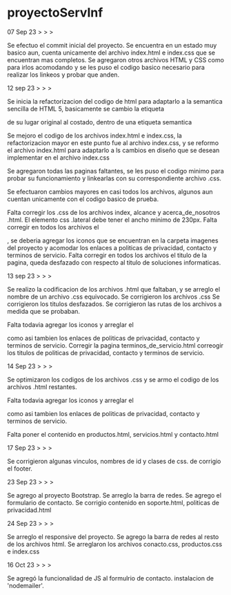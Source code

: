 # proyectoServInf
07 Sep 23 > > >

Se efectuo el commit inicial del proyecto. Se encuentra en un estado muy basico aun, cuenta unicamente del archivo index.html e index.css que se encuentran mas completos. Se agregaron otros archivos HTML y CSS como para irlos acomodando y se les puso el codigo basico necesario para realizar los linkeos y probar que anden.

12 sep 23 > > > 

Se inicia la refactorizacion del codigo de html para adaptarlo a la semantica sencilla de HTML 5, basicamente se cambio la etiqueta <nav> de su lugar original al costado, dentro de una etiqueta semantica <aside>

Se mejoro el codigo de los archivos index.html e index.css, la refactorizacion mayor en este punto fue al archivo index.css, y se reformo el archivo index.html para adaptarlo a ls cambios en diseño que se desean implementar en el archivo index.css

Se agregaron todas las paginas faltantes, se les puso el codigo minimo para probar su funcionamiento y linkearlas con su correspondiente archivo .css. 

Se efectuaron cambios mayores en casi todos los archivos, algunos aun cuentan unicamente con el codigo basico de prueba.

Falta corregir los .css de los archivos index, alcance y acerca_de_nosotros .html. El elemento css .lateral debe tener el ancho minimo de 230px.
Falta corregir en todos los archivos el <footer>, se deberia agregar los iconos que se encuentran en la carpeta imagenes del proyecto y acomodar los enlaces a politicas de privacidad, contacto y terminos de servicio.
Falta corregir en todos los archivos el titulo de la pagina, queda desfazado con respecto al titulo de soluciones informaticas. 

13 sep 23 > > > 

Se realizo la codificacion de los archivos .html que faltaban, y se arreglo el nombre de un archivo .css equivocado.
Se corrigieron los archivos .css
Se corrigieron los titulos desfazados.
Se corrigieron las rutas de los archivos a medida que se probaban.

Falta todavia agregar los iconos y arreglar el <footer> como asi tambien los enlaces de politicas de privacidad, contacto y terminos de servicio.
Corregir la pagina terminos_de_servicio.html
correogir los titulos de politicas de privacidad, contacto y terminos de servicio.

14 Sep 23 > > > 

Se optimizaron los codigos de los archivos .css y se armo el codigo de los archivos .html restantes.

Falta todavia agregar los iconos y arreglar el <footer> como asi tambien los enlaces de politicas de privacidad, contacto y terminos de servicio.

Falta poner el contenido en productos.html, servicios.html y contacto.html

17 Sep 23 > > > 

Se corrigieron algunas vinculos, nombres de id y clases de css.
de corrigio el footer.

23 Sep 23 > > > 

Se agrego al proyecto Bootstrap.
Se arreglo la barra de redes.
Se agrego el formulario de contacto.
Se corrigio contenido en soporte.html, politicas de privacidad.html

24 Sep 23 > > > 

Se arreglo el responsive del proyecto.
Se agrego la barra de redes al resto de los archivos html.
Se arreglaron los archivos conacto.css, productos.css e index.css

16 Oct 23 > > > 

Se agregó la funcionalidad de JS al formulrio de contacto.
instalacion de 'nodemailer'.
